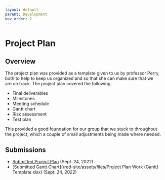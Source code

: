 ```yaml
---
layout: default
parent: Development
nav_order: 2
---
```


# Project Plan

## Overview
The project plan was provided as a template given to us by professor Perry, both to help to keep us organized and so that she can make sure that we are on track.
The project plan covered the following:

- Final deliverables
- Milestones
- Meeting schedule
- Gantt chart
- Risk assessment
- Test plan

This provided a good foundation for our group that we stuck to throughout the project, which a couple of small adjustments being made where needed.

## Submissions
- [Submitted Project Plan](/red-site/assets/files/4850-3-Red-Robot-Ressurection-Project-Plan.docx.pdf) (Sept. 24, 2022)
- [Submitted Gantt Chart](/red-site/assets/files/Project Plan Work (Gantt) Template.xlsx) (Sept. 24, 2022)